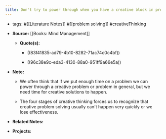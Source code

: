```yaml
---
title: Don't try to power through when you have a creative block in problem solving or creative activities.
---
```


- tags: #[[Literature Notes]] #[[problem solving]] #creativeThinking

- **Source:** [[Books: Mind Management]]
	 - **Quote(s):**
		 - ((83f41835-ad79-4b10-8282-71ac74c0c4bf))

		 - ((96c38e9c-eda3-4130-88a0-951ff9a66e5a))

- **Note:**
	 - We often think that if we put enough time on a problem we can power through a creative problem or problem in general, but we need time for creative solutions to happen. 

	 - The  four stages of creative thinking forces us to recognize that creative problem solving usually can't happen very quickly or we lose effectiveness.

- **Related Notes:**

- **Projects:**
